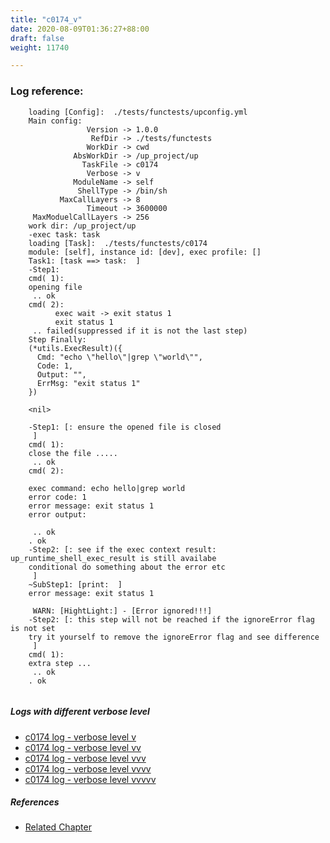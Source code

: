 ```yaml
---
title: "c0174_v"
date: 2020-08-09T01:36:27+88:00
draft: false
weight: 11740

---
```


### Log reference: <no value>

```
    loading [Config]:  ./tests/functests/upconfig.yml
    Main config:
                 Version -> 1.0.0
                  RefDir -> ./tests/functests
                 WorkDir -> cwd
              AbsWorkDir -> /up_project/up
                TaskFile -> c0174
                 Verbose -> v
              ModuleName -> self
               ShellType -> /bin/sh
           MaxCallLayers -> 8
                 Timeout -> 3600000
     MaxModuelCallLayers -> 256
    work dir: /up_project/up
    -exec task: task
    loading [Task]:  ./tests/functests/c0174
    module: [self], instance id: [dev], exec profile: []
    Task1: [task ==> task:  ]
    -Step1:
    cmd( 1):
    opening file
     .. ok
    cmd( 2):
          exec wait -> exit status 1
          exit status 1
     .. failed(suppressed if it is not the last step)
    Step Finally:
    (*utils.ExecResult)({
      Cmd: "echo \"hello\"|grep \"world\"",
      Code: 1,
      Output: "",
      ErrMsg: "exit status 1"
    })
    
    <nil>
    
    -Step1: [: ensure the opened file is closed
     ]
    cmd( 1):
    close the file .....
     .. ok
    cmd( 2):
    
    exec command: echo hello|grep world
    error code: 1
    error message: exit status 1
    error output: 
    
     .. ok
    . ok
    -Step2: [: see if the exec context result: up_runtime_shell_exec_result is still availabe
    conditional do something about the error etc
     ]
    ~SubStep1: [print:  ]
    error message: exit status 1
    
     WARN: [HightLight:] - [Error ignored!!!]
    -Step2: [: this step will not be reached if the ignoreError flag is not set
    try it yourself to remove the ignoreError flag and see difference
     ]
    cmd( 1):
    extra step ...
     .. ok
    . ok
    
```

##### Logs with different verbose level
* [c0174 log - verbose level v](../../logs/c0174_v)
* [c0174 log - verbose level vv](../../logs/c0174_vv)
* [c0174 log - verbose level vvv](../../logs/c0174_vvv)
* [c0174 log - verbose level vvvv](../../logs/c0174_vvvv)
* [c0174 log - verbose level vvvvv](../../logs/c0174_vvvvv)

##### References
* [Related Chapter](../../flow-controll/c0174)
